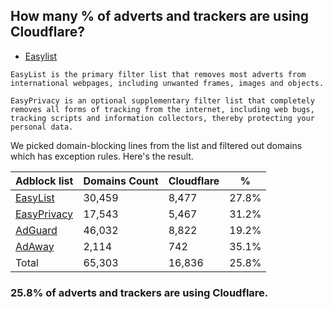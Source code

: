 ## How many % of adverts and trackers are using Cloudflare?


- [Easylist](https://web.archive.org/web/20210516110248/https://easylist.to/)
```
EasyList is the primary filter list that removes most adverts from international webpages, including unwanted frames, images and objects.

EasyPrivacy is an optional supplementary filter list that completely removes all forms of tracking from the internet, including web bugs, tracking scripts and information collectors, thereby protecting your personal data.
```


We picked domain-blocking lines from the list and filtered out domains which has exception rules.
Here's the result.


| Adblock list | Domains Count | Cloudflare | % |
| --- | --- | --- | --- |
| [EasyList](https://easylist.to/easylist/easylist.txt) | 30,459 | 8,477 | 27.8% |
| [EasyPrivacy](https://easylist.to/easylist/easyprivacy.txt) | 17,543 | 5,467 | 31.2% |
| [AdGuard](https://adguardteam.github.io/AdGuardSDNSFilter/Filters/filter.txt) | 46,032 | 8,822 | 19.2% |
| [AdAway](https://raw.githubusercontent.com/AdAway/adaway.github.io/master/hosts.txt) | 2,114 | 742 | 35.1% |
| Total | 65,303 | 16,836 | 25.8% |


### 25.8% of adverts and trackers are using Cloudflare.